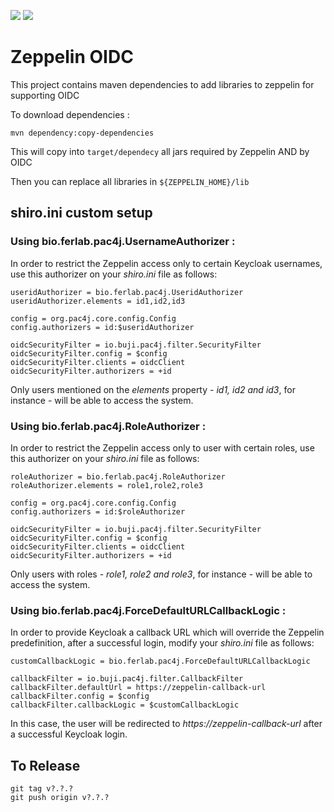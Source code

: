 ![](https://github.com/Ferlab-Ste-Justine/zeppelin-oidc/actions/workflows/build_and_test.yml/badge.svg)
![](https://github.com/Ferlab-Ste-Justine/zeppelin-oidc/actions/workflows/release.yml/badge.svg?branch=release)

Zeppelin OIDC
===========

This project contains maven dependencies to add libraries to zeppelin for supporting OIDC

To download dependencies :
```
mvn dependency:copy-dependencies   
```

This will copy into `target/dependecy` all jars required by Zeppelin AND by OIDC

Then you can replace all libraries in `${ZEPPELIN_HOME}/lib`

## shiro.ini custom setup

### Using bio.ferlab.pac4j.UsernameAuthorizer :

In order to restrict the Zeppelin access only to certain Keycloak usernames, use this authorizer on your *shiro.ini* file as follows:

```
useridAuthorizer = bio.ferlab.pac4j.UseridAuthorizer
useridAuthorizer.elements = id1,id2,id3

config = org.pac4j.core.config.Config
config.authorizers = id:$useridAuthorizer

oidcSecurityFilter = io.buji.pac4j.filter.SecurityFilter
oidcSecurityFilter.config = $config
oidcSecurityFilter.clients = oidcClient
oidcSecurityFilter.authorizers = +id
```

Only users mentioned on the *elements* property - *id1, id2 and id3*, for instance - will be able to access the system.

### Using bio.ferlab.pac4j.RoleAuthorizer :

In order to restrict the Zeppelin access only to user with certain roles, use this authorizer on your *shiro.ini* file as follows:

```
roleAuthorizer = bio.ferlab.pac4j.RoleAuthorizer
roleAuthorizer.elements = role1,role2,role3

config = org.pac4j.core.config.Config
config.authorizers = id:$roleAuthorizer

oidcSecurityFilter = io.buji.pac4j.filter.SecurityFilter
oidcSecurityFilter.config = $config
oidcSecurityFilter.clients = oidcClient
oidcSecurityFilter.authorizers = +id
```

Only users with roles - *role1, role2 and role3*, for instance - will be able to access the system.

### Using bio.ferlab.pac4j.ForceDefaultURLCallbackLogic :

In order to provide Keycloak a callback URL which will override the Zeppelin predefinition, after a successful login, modify your *shiro.ini* file as follows:

```
customCallbackLogic = bio.ferlab.pac4j.ForceDefaultURLCallbackLogic

callbackFilter = io.buji.pac4j.filter.CallbackFilter
callbackFilter.defaultUrl = https://zeppelin-callback-url
callbackFilter.config = $config
callbackFilter.callbackLogic = $customCallbackLogic
```

In this case, the user will be redirected to *https://zeppelin-callback-url* after a successful Keycloak login.

## To Release
```
git tag v?.?.? 
git push origin v?.?.?
```